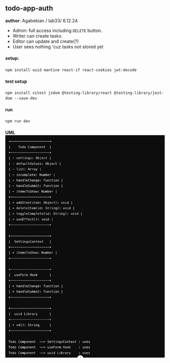 ## todo-app-auth

 **author**: Agabekian
 / lab33/ 6.12.24
* Admin: full access including  `DELETE` button.
* Writer can create tasks.
* Editor can update and create(?)
* User sees nothing 'cuz tasks not stored yet
#### setup:
`npm install uuid mantine react-if react-cookies jwt-decode`
####  test setup 
`npm install vitest jsdom @testing-library/react @testing-library/jest-dom --save-dev`

#### run 
`npm run dev`
#### UML![uml.png](uml.png)
